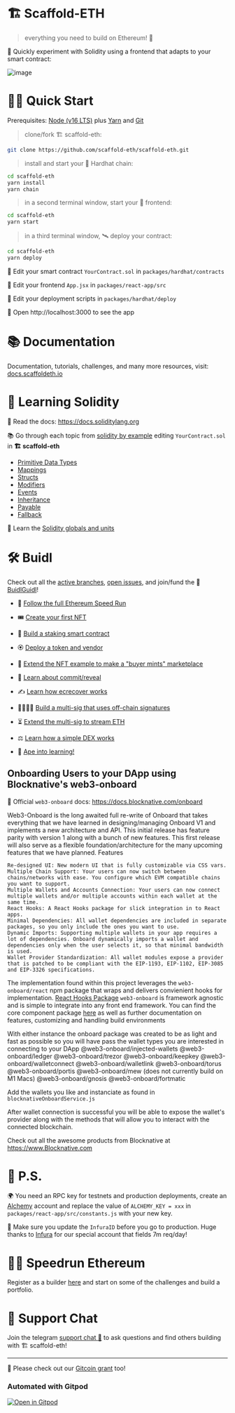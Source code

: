 # 🏗 Scaffold-ETH

> everything you need to build on Ethereum! 🚀

🧪 Quickly experiment with Solidity using a frontend that adapts to your smart contract:

![image](https://user-images.githubusercontent.com/2653167/124158108-c14ca380-da56-11eb-967e-69cde37ca8eb.png)


# 🏄‍♂️ Quick Start

Prerequisites: [Node (v16 LTS)](https://nodejs.org/en/download/) plus [Yarn](https://classic.yarnpkg.com/en/docs/install/) and [Git](https://git-scm.com/downloads)

> clone/fork 🏗 scaffold-eth:

```bash
git clone https://github.com/scaffold-eth/scaffold-eth.git
```

> install and start your 👷‍ Hardhat chain:

```bash
cd scaffold-eth
yarn install
yarn chain
```

> in a second terminal window, start your 📱 frontend:

```bash
cd scaffold-eth
yarn start
```

> in a third terminal window, 🛰 deploy your contract:

```bash
cd scaffold-eth
yarn deploy
```

🔏 Edit your smart contract `YourContract.sol` in `packages/hardhat/contracts`

📝 Edit your frontend `App.jsx` in `packages/react-app/src`

💼 Edit your deployment scripts in `packages/hardhat/deploy`

📱 Open http://localhost:3000 to see the app

# 📚 Documentation

Documentation, tutorials, challenges, and many more resources, visit: [docs.scaffoldeth.io](https://docs.scaffoldeth.io)

# 🔭 Learning Solidity

📕 Read the docs: https://docs.soliditylang.org

📚 Go through each topic from [solidity by example](https://solidity-by-example.org) editing `YourContract.sol` in **🏗 scaffold-eth**

- [Primitive Data Types](https://solidity-by-example.org/primitives/)
- [Mappings](https://solidity-by-example.org/mapping/)
- [Structs](https://solidity-by-example.org/structs/)
- [Modifiers](https://solidity-by-example.org/function-modifier/)
- [Events](https://solidity-by-example.org/events/)
- [Inheritance](https://solidity-by-example.org/inheritance/)
- [Payable](https://solidity-by-example.org/payable/)
- [Fallback](https://solidity-by-example.org/fallback/)

📧 Learn the [Solidity globals and units](https://solidity.readthedocs.io/en/v0.6.6/units-and-global-variables.html)

# 🛠 Buidl

Check out all the [active branches](https://github.com/scaffold-eth/scaffold-eth/branches/active), [open issues](https://github.com/scaffold-eth/scaffold-eth/issues), and join/fund the 🏰 [BuidlGuidl](https://BuidlGuidl.com)!

  
 - 🚤  [Follow the full Ethereum Speed Run](https://medium.com/@austin_48503/%EF%B8%8Fethereum-dev-speed-run-bd72bcba6a4c)


 - 🎟  [Create your first NFT](https://github.com/scaffold-eth/scaffold-eth/tree/simple-nft-example)
 - 🥩  [Build a staking smart contract](https://github.com/scaffold-eth/scaffold-eth/tree/challenge-1-decentralized-staking)
 - 🏵  [Deploy a token and vendor](https://github.com/scaffold-eth/scaffold-eth/tree/challenge-2-token-vendor)
 - 🎫  [Extend the NFT example to make a "buyer mints" marketplace](https://github.com/scaffold-eth/scaffold-eth/tree/buyer-mints-nft)
 - 🎲  [Learn about commit/reveal](https://github.com/scaffold-eth/scaffold-eth/tree/commit-reveal-with-frontend)
 - ✍️  [Learn how ecrecover works](https://github.com/scaffold-eth/scaffold-eth/tree/signature-recover)
 - 👩‍👩‍👧‍👧  [Build a multi-sig that uses off-chain signatures](https://github.com/scaffold-eth/scaffold-eth/tree/meta-multi-sig)
 - ⏳  [Extend the multi-sig to stream ETH](https://github.com/scaffold-eth/scaffold-eth/tree/streaming-meta-multi-sig)
 - ⚖️  [Learn how a simple DEX works](https://medium.com/@austin_48503/%EF%B8%8F-minimum-viable-exchange-d84f30bd0c90)
 - 🦍  [Ape into learning!](https://github.com/scaffold-eth/scaffold-eth/tree/aave-ape)

## Onboarding Users to your DApp using Blocknative's web3-onboard 
📕 Official `web3-onboard` docs: https://docs.blocknative.com/onboard

Web3-Onboard is the long awaited full re-write of Onboard that takes everything that we have learned in designing/managing Onboard V1 and implements a new architecture and API. This initial release has feature parity with version 1 along with a bunch of new features. This first release will also serve as a flexible foundation/architecture for the many upcoming features that we have planned.
Features

    Re-designed UI: New modern UI that is fully customizable via CSS vars.
    Multiple Chain Support: Your users can now switch between chains/networks with ease. You configure which EVM compatible chains you want to support.
    Multiple Wallets and Accounts Connection: Your users can now connect multiple wallets and/or multiple accounts within each wallet at the same time.
    React Hooks: A React Hooks package for slick integration in to React apps.
    Minimal Dependencies: All wallet dependencies are included in separate packages, so you only include the ones you want to use.
    Dynamic Imports: Supporting multiple wallets in your app requires a lot of dependencies. Onboard dynamically imports a wallet and dependencies only when the user selects it, so that minimal bandwidth is used.
    Wallet Provider Standardization: All wallet modules expose a provider that is patched to be compliant with the EIP-1193, EIP-1102, EIP-3085 and EIP-3326 specifications.


 The implementation found within this project leverages the `web3-onboard/react` npm package that wraps and delivers convienient hooks for implementation.
 [React Hooks Package](https://www.npmjs.com/package/@web3-onboard/react)
 `web3-onboard` is framework agnostic and is simple to integrate into any front end framework. You can find the core component package [here](https://www.npmjs.com/package/@web3-onboard/core) as well as further documentation on features, customizing and handling build environments

 With either instance the onboard package was created to be as light and fast as possible so you will have pass the wallet types you are interested in connecting to your DApp
 @web3-onboard/injected-wallets 
 @web3-onboard/ledger 
 @web3-onboard/trezor 
 @web3-onboard/keepkey 
 @web3-onboard/walletconnect 
 @web3-onboard/walletlink 
 @web3-onboard/torus 
 @web3-onboard/portis 
 @web3-onboard/mew  (does not currently build on M1 Macs)
 @web3-onboard/gnosis 
 @web3-onboard/fortmatic

 Add the wallets you like and instanciate as found in `blocknativeOnboardService.js`

 After wallet connection is successful you will be able to expose the wallet's provider along with the methods that will allow you to interact with the connected blockchain.

 Check out all the awesome products from Blocknative at https://www.Blocknative.com

# 💌 P.S.

🌍 You need an RPC key for testnets and production deployments, create an [Alchemy](https://www.alchemy.com/) account and replace the value of `ALCHEMY_KEY = xxx` in `packages/react-app/src/constants.js` with your new key.

📣 Make sure you update the `InfuraID` before you go to production. Huge thanks to [Infura](https://infura.io/) for our special account that fields 7m req/day!

# 🏃💨 Speedrun Ethereum
Register as a builder [here](https://speedrunethereum.com) and start on some of the challenges and build a portfolio.

# 💬 Support Chat

Join the telegram [support chat 💬](https://t.me/joinchat/KByvmRe5wkR-8F_zz6AjpA) to ask questions and find others building with 🏗 scaffold-eth!

---

🙏 Please check out our [Gitcoin grant](https://gitcoin.co/grants/2851/scaffold-eth) too!

### Automated with Gitpod

[![Open in Gitpod](https://gitpod.io/button/open-in-gitpod.svg)](https://gitpod.io/#github.com/scaffold-eth/scaffold-eth)

